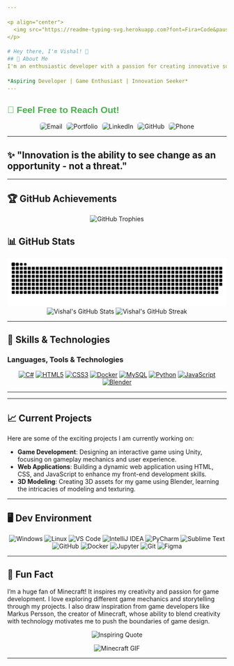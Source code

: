 ```yaml
---

<p align="center">
  <img src="https://readme-typing-svg.herokuapp.com?font=Fira+Code&pause=1000&color=F7F7F7&center=true&vCenter=true&width=435&lines=Welcome+to+My+GitHub+Profile!;I'm+a+Tech+Explorer+and+Developer!;Always+learning+something+new!" alt="Typing SVG" />
</p>

# Hey there, I'm Vishal! 👋
## 🌟 About Me
I'm an enthusiastic developer with a passion for creating innovative solutions and immersive experiences through technology. Currently studying at Stella Mary's College of Engineering, I have a keen interest in game development, 3D modeling, and web technologies. I’m excited to learn C#, Python, and Unity to build engaging games and applications that inspire others.

*Aspiring Developer | Game Enthusiast | Innovation Seeker*  
---
```

<h2  style="font-family: 'Arial'; color: #4CAF50;">🤝 Feel Free to Reach Out!</h2>
<div align="center" style="display: flex; gap: 10px; justify-content: center;">
  <a href="mailto:vishal.ai23@stellamaryscoe.edu.in" style="text-decoration: none;">
    <img src="https://img.shields.io/badge/Email-vishal.ai23%40stellamaryscoe.edu.in-red?style=for-the-badge&logo=gmail&logoColor=white" alt="Email" style="border-radius: 5px;">
  </a>
  <a href="https://vishal-46.github.io/Vishal-Portfolio/" target="_blank" rel="noreferrer" style="text-decoration: none;">
    <img src="https://img.shields.io/badge/Portfolio-Vishal--Portfolio-green?style=for-the-badge&logo=google-chrome&logoColor=white" alt="Portfolio" style="border-radius: 5px;">
  </a>
  <a href="https://www.linkedin.com/in/vishaln24" target="_blank" rel="noreferrer" style="text-decoration: none;">
    <img src="https://img.shields.io/badge/LinkedIn-Vishal-blue?style=for-the-badge&logo=linkedin&logoColor=white" alt="LinkedIn" style="border-radius: 5px;">
  </a>
  <a href="https://github.com/Vishal-46" target="_blank" rel="noreferrer" style="text-decoration: none;">
    <img src="https://img.shields.io/badge/GitHub-Vishal--46-black?style=for-the-badge&logo=github&logoColor=white" alt="GitHub" style="border-radius: 5px;">
  </a>
  <a href="tel:+919876543210" target="_blank" rel="noreferrer" style="text-decoration: none;">
    <img src="https://img.shields.io/badge/Call%20Me-%2B91%209876543210-orange?style=for-the-badge&logo=phone&logoColor=white" alt="Phone" style="border-radius: 5px;">
  </a>
</div>


---

## ✨ "Innovation is the ability to see change as an opportunity - not a threat."  
---

## 🏆 GitHub Achievements  
<p align="center">
  <img src="https://github-profile-trophy.vercel.app/?username=vishal-46&theme=monokai&no-frame=false&no-bg=false&margin-w=4" alt="GitHub Trophies" />
</p>

## 📊 GitHub Stats
<picture>
  <source media="(prefers-color-scheme: dark)" srcset="https://raw.githubusercontent.com/platane/platane/output/github-contribution-grid-snake-dark.svg">
  <source media="(prefers-color-scheme: light)" srcset="https://raw.githubusercontent.com/platane/platane/output/github-contribution-grid-snake.svg">
  <img alt="github contribution grid snake animation" src="https://raw.githubusercontent.com/platane/platane/output/github-contribution-grid-snake.svg">
</picture>
<div align="center">
  <img src="https://github-readme-stats.vercel.app/api?username=vishal-46&show_icons=true&theme=radical" alt="Vishal's GitHub Stats" width="50%" />
  <img src="https://streak-stats.demolab.com?user=vishal-46&theme=radical" alt="Vishal's GitHub Streak" width="50%" />
</div>

---

## 🚀 Skills & Technologies  
### Languages, Tools & Technologies
<p align="center">
  <a href="https://docs.microsoft.com/en-us/dotnet/csharp/" target="_blank" rel="noreferrer"><img src="https://raw.githubusercontent.com/danielcranney/readme-generator/main/public/icons/skills/csharp-colored.svg" width="36" height="36" alt="C#" title="C#" /></a>
  <a href="https://www.w3.org/TR/html52/" target="_blank" rel="noreferrer"><img src="https://raw.githubusercontent.com/danielcranney/readme-generator/main/public/icons/skills/html5-colored.svg" width="36" height="36" alt="HTML5" title="HTML5" /></a>
  <a href="https://www.w3.org/Style/CSS/" target="_blank" rel="noreferrer"><img src="https://raw.githubusercontent.com/danielcranney/readme-generator/main/public/icons/skills/css3-colored.svg" width="36" height="36" alt="CSS3" title="CSS3" /></a>
  <a href="https://www.docker.com/" target="_blank" rel="noreferrer"><img src="https://raw.githubusercontent.com/danielcranney/readme-generator/main/public/icons/skills/docker-colored.svg" width="36" height="36" alt="Docker" title="Docker" /></a>
  <a href="https://www.mysql.com/" target="_blank" rel="noreferrer"><img src="https://raw.githubusercontent.com/danielcranney/readme-generator/main/public/icons/skills/mysql-colored.svg" width="36" height="36" alt="MySQL" title="MySQL" /></a>
  <a href="https://www.python.org/" target="_blank" rel="noreferrer"><img src="https://raw.githubusercontent.com/danielcranney/readme-generator/main/public/icons/skills/python-colored.svg" width="36" height="36" alt="Python" title="Python" /></a>
  <a href="https://developer.mozilla.org/en-US/docs/Web/JavaScript" target="_blank" rel="noreferrer"><img src="https://raw.githubusercontent.com/danielcranney/readme-generator/main/public/icons/skills/javascript-colored.svg" width="36" height="36" alt="JavaScript" title="JavaScript" /></a>
  <a href="https://www.blender.org/" target="_blank" rel="noreferrer"><img src="https://raw.githubusercontent.com/danielcranney/readme-generator/main/public/icons/skills/blender-colored.svg" width="36" height="36" alt="Blender" title="Blender" /></a>
</p>

---



---

## 📈 Current Projects
Here are some of the exciting projects I am currently working on:

- **Game Development**: Designing an interactive game using Unity, focusing on gameplay mechanics and user experience.
- **Web Applications**: Building a dynamic web application using HTML, CSS, and JavaScript to enhance my front-end development skills.
- **3D Modeling**: Creating 3D assets for my game using Blender, learning the intricacies of modeling and texturing.

---
## 🖥️ Dev Environment
<div align="center">
  <img src="https://img.shields.io/badge/OS-Windows-blue?style=for-the-badge&logo=windows" alt="Windows">
  <img src="https://img.shields.io/badge/OS-Linux-blue?style=for-the-badge&logo=linux" alt="Linux">

  <img src="https://img.shields.io/badge/Editor-Visual%20Studio%20Code-blue?style=for-the-badge&logo=visual-studio-code&logoColor=white" alt="VS Code">
  <img src="https://img.shields.io/badge/Editor-IntelliJ%20IDEA-blue?style=for-the-badge&logo=intellij-idea&logoColor=white" alt="IntelliJ IDEA">
  <img src="https://img.shields.io/badge/Editor-PyCharm-blue?style=for-the-badge&logo=pycharm&logoColor=white" alt="PyCharm">
  <img src="https://img.shields.io/badge/Editor-Sublime%20Text-blue?style=for-the-badge&logo=sublime-text&logoColor=white" alt="Sublime Text">

  <img src="https://img.shields.io/badge/Tools-GitHub-blue?style=for-the-badge&logo=github" alt="GitHub">
  <img src="https://img.shields.io/badge/Tools-Docker-blue?style=for-the-badge&logo=docker" alt="Docker">
  <img src="https://img.shields.io/badge/Tools-Jupyter-blue?style=for-the-badge&logo=jupyter&logoColor=white" alt="Jupyter">
  <img src="https://img.shields.io/badge/Tools-Git-blue?style=for-the-badge&logo=git&logoColor=white" alt="Git">
  <img src="https://img.shields.io/badge/Tools-Figma-blue?style=for-the-badge&logo=figma&logoColor=white" alt="Figma">
</div>


---

## 🎉 Fun Fact  
I’m a huge fan of Minecraft! It inspires my creativity and passion for game development. I love exploring different game mechanics and storytelling through my projects. I also draw inspiration from game developers like Markus Persson, the creator of Minecraft, whose ability to blend creativity with technology motivates me to push the boundaries of game design.



<p align="center">
  <img src="https://quotes-github-readme.vercel.app/api?quote=It%20does%20not%20matter%20how%20slowly%20you%20go%20as%20long%20as%20you%20do%20not%20stop.&author=Confucius&theme=radical" alt="Inspiring Quote" />
</p>

<p align="center">
  <img src="https://media.giphy.com/media/3oEduIT6dW9cBH5ZQc/giphy.gif?cid=790b7611pl4q93t1232s9tzperhsjfpq1w9lcwmdbe3ni4la&ep=v1_gifs_search&rid=giphy.gif&ct=g" width="300" height="300" alt="Minecraft GIF" />
</p>

---





